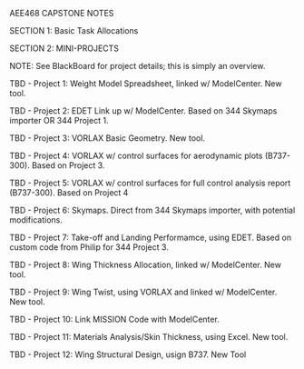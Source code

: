 AEE468 CAPSTONE NOTES

SECTION 1: Basic Task Allocations


SECTION 2: MINI-PROJECTS

NOTE: See BlackBoard for project details; this is simply an overview.

TBD - Project 1: Weight Model Spreadsheet, linked w/ ModelCenter. New tool.

TBD - Project 2: EDET Link up w/ ModelCenter. Based on 344 Skymaps importer OR 344 Project 1.

TBD - Project 3: VORLAX Basic Geometry. New tool.

TBD - Project 4: VORLAX w/ control surfaces for aerodynamic plots (B737-300). Based on Project 3.

TBD - Project 5: VORLAX w/ control surfaces for full control analysis report (B737-300). Based on Project 4

TBD - Project 6: Skymaps. Direct from 344 Skymaps importer, with potential modifications.

TBD - Project 7: Take-off and Landing Performamce, using EDET. Based on custom code from Philip for 344 Project 3.

TBD - Project 8: Wing Thickness Allocation, linked w/ ModelCenter. New tool.

TBD - Project 9: Wing Twist, using VORLAX and linked w/ ModelCenter. New tool.

TBD - Project 10: Link MISSION Code with ModelCenter.

TBD - Project 11: Materials Analysis/Skin Thickness, using Excel. New tool.

TBD - Project 12: Wing Structural Design, usign B737. New Tool
